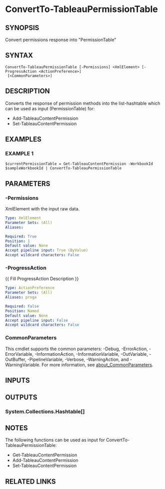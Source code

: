# ConvertTo-TableauPermissionTable

## SYNOPSIS
Convert permissions response into "PermissionTable"

## SYNTAX

```
ConvertTo-TableauPermissionTable [-Permissions] <XmlElement> [-ProgressAction <ActionPreference>]
 [<CommonParameters>]
```

## DESCRIPTION
Converts the response of permission methods into the list-hashtable which can be used as input (PermissionTable) for:
- Add-TableauContentPermission
- Set-TableauContentPermission

## EXAMPLES

### EXAMPLE 1
```
$currentPermissionTable = Get-TableauContentPermission -WorkbookId $sampleWorkbookId | ConvertTo-TableauPermissionTable
```

## PARAMETERS

### -Permissions
XmlElement with the input raw data.

```yaml
Type: XmlElement
Parameter Sets: (All)
Aliases:

Required: True
Position: 1
Default value: None
Accept pipeline input: True (ByValue)
Accept wildcard characters: False
```

### -ProgressAction
{{ Fill ProgressAction Description }}

```yaml
Type: ActionPreference
Parameter Sets: (All)
Aliases: proga

Required: False
Position: Named
Default value: None
Accept pipeline input: False
Accept wildcard characters: False
```

### CommonParameters
This cmdlet supports the common parameters: -Debug, -ErrorAction, -ErrorVariable, -InformationAction, -InformationVariable, -OutVariable, -OutBuffer, -PipelineVariable, -Verbose, -WarningAction, and -WarningVariable. For more information, see [about_CommonParameters](http://go.microsoft.com/fwlink/?LinkID=113216).

## INPUTS

## OUTPUTS

### System.Collections.Hashtable[]
## NOTES
The following functions can be used as input for ConvertTo-TableauPermissionTable:
- Get-TableauContentPermission
- Add-TableauContentPermission
- Set-TableauContentPermission

## RELATED LINKS
